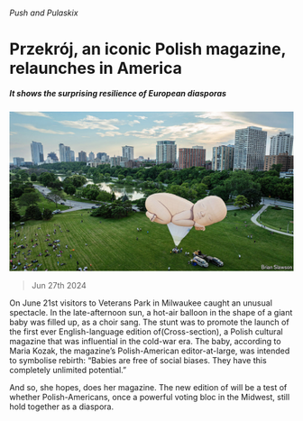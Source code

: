 ###### Push and Pulaskix

# Przekrój, an iconic Polish magazine, relaunches in America 

##### It shows the surprising resilience of European diasporas 

![image](images/20240629_USP001.jpg) 

> Jun 27th 2024 

On June 21st visitors to Veterans Park in Milwaukee caught an unusual spectacle. In the late-afternoon sun, a hot-air balloon in the shape of a giant baby was filled up, as a choir sang. The stunt was to promote the launch of the first ever English-language edition of(Cross-section), a Polish cultural magazine that was influential in the cold-war era. The baby, according to Maria Kozak, the magazine’s Polish-American editor-at-large, was intended to symbolise rebirth: “Babies are free of social biases. They have this completely unlimited potential.” 

And so, she hopes, does her magazine. The new edition of  will be a test of whether Polish-Americans, once a powerful voting bloc in the Midwest, still hold together as a diaspora.

